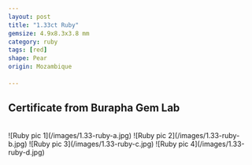 ```yaml
---
layout: post
title: "1.33ct Ruby"
gemsize: 4.9x8.3x3.8 mm
category: ruby
tags: [red]
shape: Pear
origin: Mozambique

---
```

## Certificate from Burapha Gem Lab
<br/>
![Ruby pic 1](/images/1.33-ruby-a.jpg)
![Ruby pic 2](/images/1.33-ruby-b.jpg)
![Ruby pic 3](/images/1.33-ruby-c.jpg)
![Ruby pic 4](/images/1.33-ruby-d.jpg)